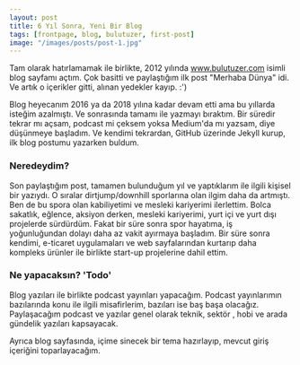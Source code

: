 ```yaml
---
layout: post
title: 6 Yıl Sonra, Yeni Bir Blog
tags: [frontpage, blog, bulutuzer, first-post]
image: "/images/posts/post-1.jpg"
---
```


Tam olarak hatırlamamak ile birlikte, 2012 yılında www.bulutuzer.com isimli blog sayfamı açtım. Çok basitti ve paylaştığım ilk post "Merhaba Dünya" idi. Ve artık o içerikler gitti, alınan yedekler kayıp. :')

Blog heyecanım 2016 ya da 2018 yılına kadar devam etti ama bu yıllarda isteğim azalmıştı. Ve sonrasında tamamı ile yazmayı bıraktım. Bir süredir tekrar mı açsam, podcast mi çeksem yoksa Medium'da mı yazsam, diye düşünmeye başladım. Ve kendimi tekrardan, GitHub üzerinde Jekyll kurup, ilk blog postumu yazarken buldum.

### Neredeydim?

Son paylaştığım post, tamamen bulunduğum yıl ve yaptıklarım ile ilgili kişisel bir yazıydı. O sıralar dirtjump/downhill sporlarına olan ilgim daha da artmıştı. Ben de bu spora olan kabiliyetimi ve mesleki kariyerimi ilerlettim. Bolca sakatlık, eğlence, aksiyon derken, mesleki kariyerimi, yurt içi ve yurt dışı projelerde sürdürdüm. Fakat bir süre sonra spor hayatıma, iş yoğunluğundan dolayı daha az vakit ayırmaya başladım. Bir süre sonra kendimi, e-ticaret uygulamaları ve web sayfalarından kurtarıp daha kompleks ürünler ile birlikte start-up projelerine dahil ettim.

### Ne yapacaksın? 'Todo'

Blog yazıları ile birlikte podcast yayınları yapacağım. Podcast yayınlarımın bazılarında konu ile ilgili misafirlerim, bazıları ise baş başa olacağız. Paylaşacağım podcast ve yazılar genel olarak teknik, sektör , hobi ve arada gündelik yazıları kapsayacak.

Ayrıca blog sayfasında, içime sinecek bir tema hazırlayıp, mevcut giriş içeriğini toparlayacağım.
